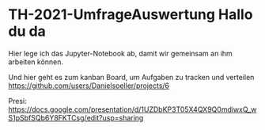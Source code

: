 # TH-2021-UmfrageAuswertung Hallo du da

Hier lege ich das Jupyter-Notebook ab, damit wir gemeinsam an ihm arbeiten können.

Und hier geht es zum kanban Board, um Aufgaben zu tracken und verteilen 
https://github.com/users/Danielsoeller/projects/6

Presi:
https://docs.google.com/presentation/d/1UZDbKP3T05X4QX9Q0mdiwxQ_wS1pSbfSQb6Y8FKTCsg/edit?usp=sharing
